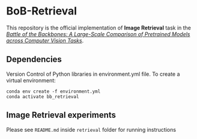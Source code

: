 # BoB-Retrieval

This repository is the official implementation of <strong>Image Retrieval</strong> task in the [*Battle of the Backbones: A Large-Scale Comparison of Pretrained Models across Computer Vision Tasks*](https://github.com/hsouri/Battle-of-the-Backbones).

## Dependencies

Version Control of Python libraries in environment.yml file. To create a virtual environment:
```
conda env create -f environment.yml
conda activate bb_retrieval
```
## Image Retrieval experiments

Please see `README.md` inside `retrieval` folder for running instructions